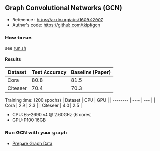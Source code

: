 ## Graph Convolutional Networks (GCN)
- Reference : https://arxiv.org/abs/1609.02907
- Author's code: https://github.com/tkipf/gcn

### How to run
see [run.sh](./run.sh)


#### Results

| Dataset  | Test Accuracy | Baseline (Paper) |
| -------- | ------------- | ---------------- |
| Cora     | 80.8          | 81.5             |
| Citeseer | 70.4          | 70.3             |


Training time: (200 epochs)
| Dataset  | CPU  | GPU |
| -------- | ---- | --- |
| Cora     | 2.9  | 2.3 |
| Citeseer | 4.0  | 2.5 |

* CPU: E5-2690 v4 @ 2.60GHz (6 cores)
* GPU: P100 16GB

### Run GCN with your graph
* [Prepare Graph Data](../../../docs/graph_engine/data_spec.rst)
